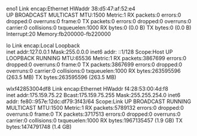 eno1      Link encap:Ethernet  HWaddr 38:d5:47:af:52:e4  
          UP BROADCAST MULTICAST  MTU:1500  Metric:1
          RX packets:0 errors:0 dropped:0 overruns:0 frame:0
          TX packets:0 errors:0 dropped:0 overruns:0 carrier:0
          collisions:0 txqueuelen:1000 
          RX bytes:0 (0.0 B)  TX bytes:0 (0.0 B)
          Interrupt:20 Memory:fb200000-fb220000 

lo        Link encap:Local Loopback  
          inet addr:127.0.0.1  Mask:255.0.0.0
          inet6 addr: ::1/128 Scope:Host
          UP LOOPBACK RUNNING  MTU:65536  Metric:1
          RX packets:3867699 errors:0 dropped:0 overruns:0 frame:0
          TX packets:3867699 errors:0 dropped:0 overruns:0 carrier:0
          collisions:0 txqueuelen:1000 
          RX bytes:263595596 (263.5 MB)  TX bytes:263595596 (263.5 MB)

wlxf42853004df8 Link encap:Ethernet  HWaddr f4:28:53:00:4d:f8  
          inet addr:175.159.75.22  Bcast:175.159.75.255  Mask:255.255.254.0
          inet6 addr: fe80::957e:12dc:df79:3f43/64 Scope:Link
          UP BROADCAST RUNNING MULTICAST  MTU:1500  Metric:1
          RX packets:5789132 errors:0 dropped:0 overruns:0 frame:0
          TX packets:3717513 errors:0 dropped:0 overruns:0 carrier:0
          collisions:0 txqueuelen:1000 
          RX bytes:1967135457 (1.9 GB)  TX bytes:1474791748 (1.4 GB)

